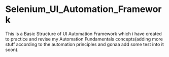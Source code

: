 # Selenium_UI_Automation_Framework
This is a Basic Structure of UI Automation Framework which i have created to practice and revise my Automation Fundamentals concepts(adding more stuff according to the automation principles and gonaa add some test into it soon). 
